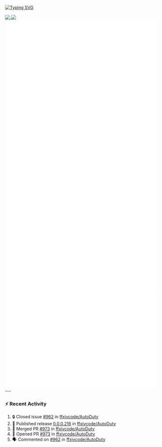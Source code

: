 [![Typing SVG](https://readme-typing-svg.demolab.com?font=Fira+Code&duration=1000&pause=1000&multiline=true&repeat=false&width=435&lines=Simon+Latusek+%7C+Gameplay+Engineer)](https://git.io/typing-svg)

<a href="https://github.com/anuraghazra/github-readme-stats">
  <img height=200 align="center" src="https://github-readme-stats.vercel.app/api?username=erdelf&theme=radical" />
</a>
<a href="https://github.com/anuraghazra/convoychat">
  <img height=200 align="center" src="https://streak-stats.demolab.com?user=erdelf&theme=radical&mode=weekly" />
</a>

<picture>
  <img src="/github-metrics.svg" alt="Metrics">
</picture>

<picture>
  <img src="/github-metrics-achievements.svg" alt="Achievements">
</picture>
---

### :zap: Recent Activity
<!--START_SECTION:activity-->
1. 🔒 Closed issue [#962](https://github.com/ffxivcode/AutoDuty/issues/962) in [ffxivcode/AutoDuty](https://github.com/ffxivcode/AutoDuty)
2. 🚀 Published release [0.0.0.216](https://github.com/ffxivcode/AutoDuty/releases/tag/0.0.0.216) in [ffxivcode/AutoDuty](https://github.com/ffxivcode/AutoDuty)
3. 🎉 Merged PR [#973](https://github.com/ffxivcode/AutoDuty/pull/973) in [ffxivcode/AutoDuty](https://github.com/ffxivcode/AutoDuty)
4. 💪 Opened PR [#973](https://github.com/ffxivcode/AutoDuty/pull/973) in [ffxivcode/AutoDuty](https://github.com/ffxivcode/AutoDuty)
5. 🗣 Commented on [#962](https://github.com/ffxivcode/AutoDuty/issues/962#issuecomment-2906081003) in [ffxivcode/AutoDuty](https://github.com/ffxivcode/AutoDuty)
<!--END_SECTION:activity-->

<!--
**erdelf/erdelf** is a ✨ _special_ ✨ repository because its `README.md` (this file) appears on your GitHub profile.

Here are some ideas to get you started:

- 🔭 I’m currently working on ...
- 🌱 I’m currently learning ...
- 👯 I’m looking to collaborate on ...
- 🤔 I’m looking for help with ...
- 💬 Ask me about ...
- 📫 How to reach me: ...
- 😄 Pronouns: ...
- ⚡ Fun fact: ...
-->
